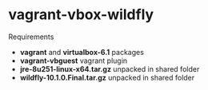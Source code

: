 # vagrant-vbox-wildfly

Requirements

  - **vagrant** and **virtualbox-6.1** packages
  - **vagrant-vbguest** vagrant plugin
  - **jre-8u251-linux-x64.tar.gz** unpacked in shared folder
  - **wildfly-10.1.0.Final.tar.gz** unpacked in shared folder
